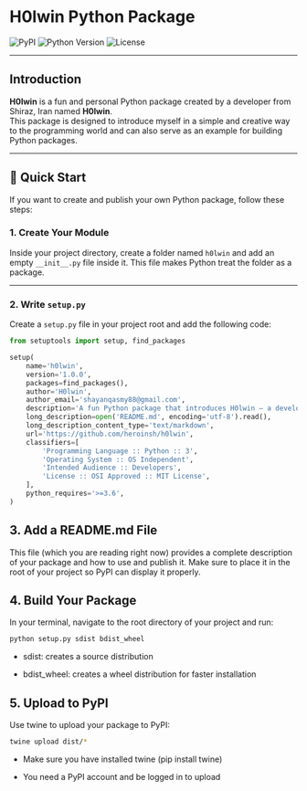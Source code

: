 # H0lwin Python Package

![PyPI](https://img.shields.io/pypi/v/h0lwin?style=flat-square)
![Python Version](https://img.shields.io/pypi/pyversions/h0lwin?style=flat-square)
![License](https://img.shields.io/github/license/heroinsh/h0lwin?style=flat-square)



---

## Introduction

**H0lwin** is a fun and personal Python package created by a developer from Shiraz, Iran named **H0lwin**.  
This package is designed to introduce myself in a simple and creative way to the programming world and can also serve as an example for building Python packages.

---

## 🚀 Quick Start

If you want to create and publish your own Python package, follow these steps:

### 1. Create Your Module

Inside your project directory, create a folder named `h0lwin` and add an empty `__init__.py` file inside it. This file makes Python treat the folder as a package.

---

### 2. Write `setup.py`

Create a `setup.py` file in your project root and add the following code:

```python
from setuptools import setup, find_packages

setup(
    name='h0lwin',
    version='1.0.0',
    packages=find_packages(),
    author='H0lwin',
    author_email='shayanqasmy88@gmail.com',
    description='A fun Python package that introduces H0lwin — a developer from Shiraz, Iran',
    long_description=open('README.md', encoding='utf-8').read(),
    long_description_content_type='text/markdown',
    url='https://github.com/heroinsh/h0lwin',
    classifiers=[
        'Programming Language :: Python :: 3',
        'Operating System :: OS Independent',
        'Intended Audience :: Developers',
        'License :: OSI Approved :: MIT License',
    ],
    python_requires='>=3.6',
)
```

## 3. Add a README.md File
This file (which you are reading right now) provides a complete description of your package and how to use and publish it.
Make sure to place it in the root of your project so PyPI can display it properly.

## 4. Build Your Package
In your terminal, navigate to the root directory of your project and run:
```Bash
python setup.py sdist bdist_wheel
```
 - sdist: creates a source distribution

 - bdist_wheel: creates a wheel distribution for faster installation

## 5. Upload to PyPI
Use twine to upload your package to PyPI:
```Bash
twine upload dist/*
```
 - Make sure you have installed twine (pip install twine)

 - You need a PyPI account and be logged in to upload
